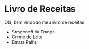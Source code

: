 # Livro de Receitas


Olá, bem vindo ao meu livro de receitas

 - Strogonoff de Frango
 - Creme de Leite
 - Batata Palha

